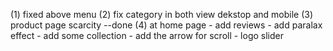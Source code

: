 (1) fixed above menu
(2) fix category in both view dekstop and mobile
(3) product page scarcity                             --done
(4) at home page
    - add reviews 
    - add paralax effect 
    - add some collection
      - add the arrow for scroll
    - logo slider 

